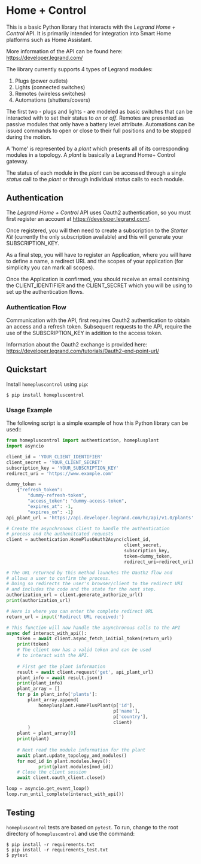 # Home + Control
This is a basic Python library that interacts with the *Legrand Home + Control* API. It is 
primarily intended for integration into Smart Home platforms such as Home Assistant.

More information of the API can be found here: https://developer.legrand.com/

The library currently supports 4 types of Legrand modules:

1) Plugs (power outlets)
2) Lights (connected switches)
3) Remotes (wireless switches)
4) Automations (shutters/covers)

The first two - plugs and lights - are modeled as basic switches that can be interacted with to set their status to *on* or *off*.
Remotes are presented as passive modules that only have a battery level attribute.
Automations can be issued commands to open or close to their full positions and to be stopped during the motion.

A 'home' is represented by a *plant* which presents all of its corresponding modules in a topology. A *plant* is basically a 
Legrand Home+ Control gateway.

The status of each module in the *plant* can be accessed through a single *status* call to the *plant* or through individual *status* 
calls to each module.

## Authentication
The *Legrand Home + Control* API uses Oauth2 authentication, so you must first register an account at https://developer.legrand.com/. 

Once registered, you will then need to create a subscription to the *Starter Kit* (currently the only subscription available) and this will
generate your SUBSCRIPTION_KEY.

As a final step, you will have to register an Application, where you will have to define a name, a redirect URL and the scopes of your application
(for simplicity you can mark all scopes). 

Once the Application is confirmed, you should receive an email containing the CLIENT_IDENTIFIER and
the CLIENT_SECRET which you will be using to set up the authentication flows.

### Authentication Flow
Communication with the API, first requires Oauth2 authentication to obtain an access and a refresh token. Subsequent requests to the API, require the use of the SUBSCRIPTION_KEY in addition to the access token.

Information about the Oauth2 exchange is provided here: https://developer.legrand.com/tutorials/0auth2-end-point-url/

## Quickstart
Install `homepluscontrol` using `pip`: 

    $ pip install homepluscontrol

### Usage Example
The following script is a simple example of how this Python library can be used::

```python
from homepluscontrol import authentication, homeplusplant
import asyncio

client_id = 'YOUR_CLIENT_IDENTIFIER'
client_secret = 'YOUR_CLIENT_SECRET'
subscription_key = 'YOUR_SUBSCRIPTION_KEY'
redirect_uri = 'https://www.example.com'

dummy_token = 
    {"refresh_token": 
        "dummy-refresh-token", 
        "access_token": "dummy-access-token", 
        "expires_at": -1, 
        "expires_on": -1}
api_plant_url = 'https://api.developer.legrand.com/hc/api/v1.0/plants'

# Create the asynchronous client to handle the authentication 
# process and the authenitcated requests
client = authentication.HomePlusOAuth2Async(client_id, 
                                            client_secret, 
                                            subscription_key, 
                                            token=dummy_token, 
                                            redirect_uri=redirect_uri)

# The URL returned by this method launches the Oauth2 flow and 
# allows a user to confirm the process.
# Doing so redirects the user's browser/client to the redirect URI
# and includes the code and the state for the next step.
authorization_url = client.generate_authorize_url()
print(authorization_url)

# Here is where you can enter the complete redirect URL
return_url = input('Redirect URL received:')

# This function will now handle the asynchronous calls to the API
async def interact_with_api():
    token = await client.async_fetch_initial_token(return_url)
    print(token)
    # The client now has a valid token and can be used 
    # to interact with the API.
    
    # First get the plant information
    result = await client.request('get', api_plant_url)
    plant_info = await result.json()
    print(plant_info)
    plant_array = []
    for p in plant_info['plants']:
        plant_array.append(
            homeplusplant.HomePlusPlant(p['id'], 
                                        p['name'], 
                                        p['country'], 
                                        client)
        )
    plant = plant_array[0]
    print(plant)
    
    # Next read the module information for the plant
    await plant.update_topology_and_modules()
    for mod_id in plant.modules.keys():
            print(plant.modules[mod_id])
    # Close the client session
    await client.oauth_client.close()

loop = asyncio.get_event_loop()
loop.run_until_complete(interact_with_api())
```

## Testing
`homepluscontrol` tests are based on `pytest`. To run, change to the root directory of `homepluscontrol` and use the command: 

    $ pip install -r requirements.txt
    $ pip install -r requirements_test.txt
    $ pytest 